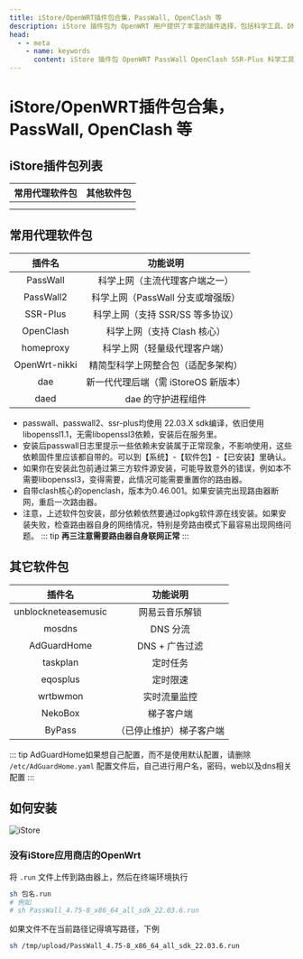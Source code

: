```yaml
---
title: iStore/OpenWRT插件包合集，PassWall, OpenClash 等
description: iStore 插件包为 OpenWRT 用户提供了丰富的插件选择，包括科学工具、DNS 拦截、内网穿透等功能插件，帮助优化网络使用体验。
head:
  - - meta
    - name: keywords
      content: iStore 插件包 OpenWRT PassWall OpenClash SSR-Plus 科学工具 DNS 拦截 网络优化
---
```


# iStore/OpenWRT插件包合集，PassWall, OpenClash 等

## iStore插件包列表

|                                                常用代理软件包                                                |                                                      其他软件包                                                       |
| :----------------------------------------------------------------------------------------------------------: | :-------------------------------------------------------------------------------------------------------------------: |
|    <Pill name="适用于 22.03 版本" link="https://github.com/bcseputetto/Are-u-ok/releases/tag/iStoreOS" />    |    <Pill name="适用于 22.03 版本" link="https://github.com/bcseputetto/Are-u-ok/blob/master/packages/README.md" />    |
| <Pill name="适用于 24.10 版本" link="https://github.com/bcseputetto/Are-u-ok/releases/tag/iStoreOS_24.10" /> | <Pill name="适用于 24.10 版本" link="https://github.com/bcseputetto/Are-u-ok/blob/master/packages_24.10/README.md" /> |

## 常用代理软件包

|    插件名     |               功能说明               |
| :-----------: | :----------------------------------: |
|   PassWall    |    科学上网（主流代理客户端之一）    |
|   PassWall2   |  科学上网（PassWall 分支或增强版）   |
|   SSR-Plus    |   科学上网（支持 SSR/SS 等多协议）   |
|   OpenClash   |     科学上网（支持 Clash 核心）      |
|   homeproxy   |     科学上网（轻量级代理客户端）     |
| OpenWrt-nikki |  精简型科学上网整合包（适配多架构）  |
|      dae      | 新一代代理后端（需 iStoreOS 新版本） |
|     daed      |          dae 的守护进程组件          |

- passwall、passwall2、ssr-plus均使用 22.03.X sdk编译，依旧使用libopenssl1.1，无需libopenssl3依赖，安装后在服务里。
- 安装后passwall日志里提示一些依赖未安装属于正常现象，不影响使用，这些依赖固件里应该都自带的。可以到【系统】-【软件包】-【已安装】里确认。
- 如果你在安装此包前通过第三方软件源安装，可能导致意外的错误，例如本不需要libopenssl3，变得需要，此情况可能需要重置你的路由器。
- 自带clash核心的openclash，版本为0.46.001。如果安装完出现路由器断网，重启一次路由器。
- 注意，上述软件包安装，部分依赖依然要通过opkg软件源在线安装。如果安装失败，检查路由器自身的网络情况，特别是旁路由模式下最容易出现网络问题。
  ::: tip
  **再三注意需要路由器自身联网正常**
  :::

## 其它软件包

|       插件名        |         功能说明         |
| :-----------------: | :----------------------: |
| unblockneteasemusic |      网易云音乐解锁      |
|       mosdns        |         DNS 分流         |
|     AdGuardHome     |      DNS + 广告过滤      |
|      taskplan       |         定时任务         |
|      eqosplus       |         定时限速         |
|      wrtbwmon       |       实时流量监控       |
|       NekoBox       |        梯子客户端        |
|       ByPass        | （已停止维护）梯子客户端 |

::: tip
AdGuardHome如果想自己配置，而不是使用默认配置，请删除 `/etc/AdGuardHome.yaml` 配置文件后，自己进行用户名，密码，web以及dns相关配置
:::

## 如何安装

![iStore](https://i.theojs.cn/docs/68747470733a2f2f63646e2e6a7364656c6976722e6e65742f67682f41554b393532372f4172652d752d6f6b406d61737465722f617070732f696e7374616c6c2e706e67 '下载后，来到iStore应用商店页面，点击手动安装，点击选择上传或者直接拖放文件')

### 没有iStore应用商店的OpenWrt

将 `.run` 文件上传到路由器上，然后在终端环境执行

```sh
sh 包名.run
# 例如
# sh PassWall_4.75-8_x86_64_all_sdk_22.03.6.run
```

如果文件不在当前路径记得填写路径，下例

```sh
sh /tmp/upload/PassWall_4.75-8_x86_64_all_sdk_22.03.6.run
```
